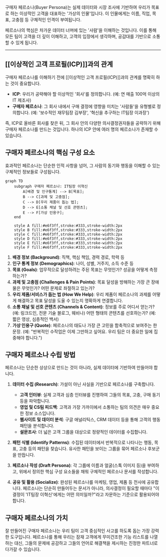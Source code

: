 구매자 페르소나(Buyer Persona)는 실제 데이터와 시장 조사에 기반하여 우리가 목표로 하는 이상적인 고객을 대표하는 '가상의 인물'입니다. 이 인물에게는 이름, 직업, 목표, 고충점 등 구체적인 인격이 부여됩니다.

페르소나의 핵심은 차가운 데이터 너머에 있는 '사람'을 이해하는 것입니다. 이를 통해 모든 팀이 고객을 더 깊이 이해하고, 고객의 입장에서 생각하며, 공감대를 기반으로 소통할 수 있게 됩니다.

---

## [[이상적인 고객 프로필(ICP)]]과의 관계

구매자 페르소나를 이해하기 전에 [[이상적인 고객 프로필(ICP)]]과의 관계를 명확히 하는 것이 중요합니다.

- **ICP**: 우리가 공략해야 할 이상적인 '회사'를 정의합니다. (예: 연 매출 100억 이상의 IT 제조사)
- **구매자 페르소나**: 그 회사 내에서 구매 결정에 영향을 미치는 '사람들'을 유형별로 정의합니다. (예: '보수적인 재무팀장 김부장', '혁신을 추구하는 IT팀장 이과장')

즉, ICP로 올바른 회사를 찾은 뒤, 그 회사 안의 다양한 의사결정권자들을 공략하기 위해 구매자 페르소나를 만드는 것입니다. 하나의 ICP 안에 여러 명의 페르소나가 존재할 수 있습니다.

## 구매자 페르소나의 핵심 구성 요소

효과적인 페르소나는 단순한 인적 사항을 넘어, 그 사람의 동기와 행동을 이해할 수 있는 구체적인 정보들로 구성됩니다.


```mermaid
graph TD
    subgraph 구매자 페르소나: IT팀장 이혁신
        A[배경 및 인구통계] --> B[목표];
        B --> C[과제 및 고충점];
        C --> D[우리 제품이 돕는 법];
        D --> E[소통 채널 및 선호 콘텐츠];
        E --> F[가상 인용구];
    end

    style A fill:#e6f3ff,stroke:#333,stroke-width:2px
    style B fill:#e6f3ff,stroke:#333,stroke-width:2px
    style C fill:#e6f3ff,stroke:#333,stroke-width:2px
    style D fill:#e6f3ff,stroke:#333,stroke-width:2px
    style E fill:#e6f3ff,stroke:#333,stroke-width:2px
    style F fill:#e6f3ff,stroke:#333,stroke-width:2px
```

1. **배경 정보 (Background)**: 직책, 핵심 책임, 경력 경로, 학력 등
2. **인구 통계 정보 (Demographics)**: 나이, 성별, 거주지, 소득 수준 등
3. **목표 (Goals)**: 업무적으로 달성하려는 주된 목표는 무엇인가? 성공을 어떻게 측정하는가?
4. **과제 및 고충점 (Challenges & Pain Points)**: 목표 달성을 방해하는 가장 큰 장애물은 무엇인가? 어떤 문제로 좌절하고 있는가?
5. **우리 제품/서비스가 돕는 법 (How We Help)**: 우리 제품이 페르소나의 과제를 어떻게 해결하고 목표 달성을 도울 수 있는지 명확하게 연결합니다.
6. **소통 채널 및 선호 콘텐츠 (Channels & Content)**: 정보를 주로 어디서 얻는가? (예: 링크드인, 전문 기술 블로그, 웨비나) 어떤 형태의 콘텐츠를 선호하는가? (예: 짧은 영상, 심층적인 백서)
7. **가상 인용구 (Quote)**: 페르소나의 태도나 가장 큰 고민을 함축적으로 보여주는 한 문장. (예: "반복적인 수작업은 이제 그만하고 싶어요. 우리 팀은 더 중요한 일에 집중해야 합니다.")

## 구매자 페르소나 수립 방법

페르소나는 단순한 상상으로 만드는 것이 아니라, 실제 데이터에 기반하여 만들어야 합니다.

1. **데이터 수집 (Research)**: 가설이 아닌 사실을 기반으로 페르소나를 구축합니다.
    
    - **고객 인터뷰**: 실제 고객과 심층 인터뷰를 진행하여 그들의 목표, 고충, 구매 동기 등을 파악합니다.
    - **영업 및 CS팀 피드백**: 고객과 가장 가까이에서 소통하는 팀의 의견은 매우 중요한 정보 소스입니다.
    - **웹사이트 및 데이터 분석**: 구글 애널리틱스, CRM 데이터 등을 통해 고객의 행동 패턴을 분석합니다.
    - **설문조사**: 더 넓은 고객 그룹을 대상으로 정량적인 데이터를 수집합니다.
2. **패턴 식별 (Identify Patterns)**: 수집된 데이터에서 반복적으로 나타나는 행동, 목표, 고충 등의 패턴을 찾습니다. 유사한 패턴을 보이는 그룹을 묶어 페르소나 후보군을 만듭니다.
    
3. **페르소나 작성 (Draft Persona)**: 각 그룹에 이름과 얼굴(스톡 이미지 등)을 부여하고, 위에서 정의한 핵심 구성 요소들을 채워 구체적인 페르소나 문서를 작성합니다.
    
4. **공유 및 활용 (Socialize)**: 완성된 페르소나를 마케팅, 영업, 제품 등 전사에 공유합니다. 페르소나는 단순히 만들어두는 문서가 아니라, 의사결정이 필요할 때마다 "이 결정이 'IT팀장 이혁신'에게는 어떤 의미일까?"라고 자문하는 기준으로 활용되어야 합니다.
    

## 구매자 페르소나의 가치

잘 만들어진 구매자 페르소나는 우리 팀이 고객 중심적인 사고를 하도록 돕는 가장 강력한 도구입니다. 페르소나를 통해 우리는 잠재 고객에게 무미건조한 기능 리스트를 나열하는 대신, 그들의 문제에 공감하고 그들의 언어로 해결책을 제시하는 진정한 파트너로 다가갈 수 있습니다.